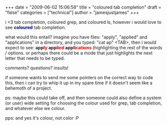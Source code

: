 +++
date = "2009-06-02 15:06:58"
title = "coloured tab completion"
draft = "false"
categories = ["technical"]
author = "jamesjustjames"
+++

i &lt;3 tab completion, coloured grep, and coloured ls, however i would love to see <strong><span style="color:#000080;">coloured</span></strong> tab completion.

what would this entail? imagine you have files: "apply", "applied" and "applications" in a directory, and you typed: "cat ap" &lt;TAB&gt;, then i would expect to see: <strong>app<span style="color:#ff0000;">ly</span> app<span style="color:#ff0000;">lied</span> app<span style="color:#ff0000;">lications</span></strong> (highlighting the rest of the words / options. or perhaps there could be a mode that just highlights the next letter that needs to be typed.

comments? questions? insults!

if someone wants to send me some pointers on the correct way to code this, then i can try to whip it up in my spare time if it doesn't seem like a behemoth of a project.

ps: maybe this could take off, and then someone could also define a system (or user) wide setting for choosing the colour used for grep, tab completion, and whatever else we colour.

pps: and yes it's colour, not color :P

